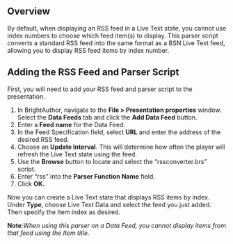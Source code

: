 Overview
-------------
<p>By default, when displaying an RSS feed in a Live Text state, you cannot use index numbers to choose which feed item(s) to display. This parser script converts a standard RSS feed into the same format as a BSN Live Text feed, allowing you to display RSS feed items by index number.</p>

Adding the RSS Feed and Parser Script
--------------------------------------------
<p>First, you will need to add your RSS feed and parser script to the presentation.</p>
<ol>
<li>In BrightAuthor, navigate to the <strong>File > Presentation properties</strong> window. Select the <strong>Data Feeds</strong> tab and click the <strong>Add Data Feed</strong> button.</li>
<li>Enter a <strong>Feed name</strong> for the Data Feed.</li>
<li>In the </strong>Feed Specification</strong> field, select <strong>URL</strong> and enter the address of the desired RSS feed.</li>
<li>Choose an <strong>Update Interval</strong>. This will determine how often the player will refresh the Live Text state using the feed.</li>
<li>Use the <strong>Browse</strong> button to locate and select the “rssconverter.brs” script.</li>
<li>Enter “rss” into the <strong>Parser Function Name</strong> field.</li>
<li>Click <strong>OK.</strong></li>
</ol>

<p>Now you can create a Live Text state that displays RSS items by index. Under <strong>Type</strong>, choose Live Text Data and select the feed you just added. Then specify the Item index as desired.</p>
<strong>Note</strong>:<em>When using this parser on a Data Feed, you cannot display items from that feed using the Item title.</em>
